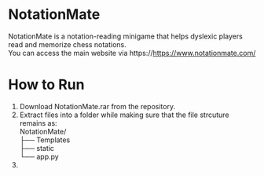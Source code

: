 # NotationMate
NotationMate is a notation-reading minigame that helps dyslexic players read and memorize chess notations. <br/>
You can access the main website via https://https://www.notationmate.com/

# How to Run
1) Download NotationMate.rar from the repository.  
2) Extract files into a folder while making sure that the file strcuture remains as: <br/>
NotationMate/ <br/>
├── Templates <br/>
├── static <br/>
└── app.py <br/>
3)
